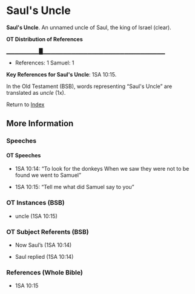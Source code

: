 # Saul's Uncle
**Saul's Uncle**. 
An unnamed uncle of Saul, the king of Israel (clear). 


**OT Distribution of References**

▁▁▁▁▁▁▁▁█▁▁▁▁▁▁▁▁▁▁▁▁▁▁▁▁▁▁▁▁▁▁▁▁▁▁▁▁▁▁
* References: 1 Samuel: 1



**Key References for Saul's Uncle**: 
1SA 10:15. 


In the Old Testament (BSB), words representing “Saul's Uncle” are translated as 
*uncle* (1x). 




Return to [Index](00-Index.md)

## More Information

### Speeches

#### OT Speeches

* 1SA 10:14: “To look for the donkeys When we saw they were not to be found we went to Samuel”

* 1SA 10:15: “Tell me what did Samuel say to you”

### OT Instances (BSB)

* uncle (1SA 10:15)



### OT Subject Referents (BSB)

* Now Saul’s (1SA 10:14)

* Saul replied (1SA 10:14)



### References (Whole Bible)

* 1SA 10:15



